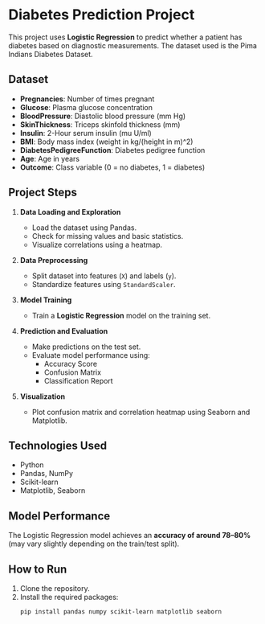 # Diabetes Prediction Project

This project uses **Logistic Regression** to predict whether a patient has diabetes based on diagnostic measurements. The dataset used is the Pima Indians Diabetes Dataset.

## Dataset

- **Pregnancies**: Number of times pregnant   
- **Glucose**: Plasma glucose concentration  
- **BloodPressure**: Diastolic blood pressure (mm Hg)  
- **SkinThickness**: Triceps skinfold thickness (mm)  
- **Insulin**: 2-Hour serum insulin (mu U/ml)  
- **BMI**: Body mass index (weight in kg/(height in m)^2)  
- **DiabetesPedigreeFunction**: Diabetes pedigree function  
- **Age**: Age in years  
- **Outcome**: Class variable (0 = no diabetes, 1 = diabetes)  

## Project Steps

1. **Data Loading and Exploration**  
   - Load the dataset using Pandas.  
   - Check for missing values and basic statistics.  
   - Visualize correlations using a heatmap.

2. **Data Preprocessing**  
   - Split dataset into features (`X`) and labels (`y`).  
   - Standardize features using `StandardScaler`.

3. **Model Training**  
   - Train a **Logistic Regression** model on the training set.

4. **Prediction and Evaluation**  
   - Make predictions on the test set.  
   - Evaluate model performance using:  
     - Accuracy Score  
     - Confusion Matrix  
     - Classification Report

5. **Visualization**  
   - Plot confusion matrix and correlation heatmap using Seaborn and Matplotlib.

## Technologies Used

- Python  
- Pandas, NumPy  
- Scikit-learn  
- Matplotlib, Seaborn  

## Model Performance

The Logistic Regression model achieves an **accuracy of around 78–80%** (may vary slightly depending on the train/test split).  

## How to Run

1. Clone the repository.  
2. Install the required packages:  
   ```bash
   pip install pandas numpy scikit-learn matplotlib seaborn
